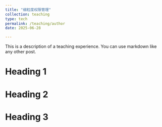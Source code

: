 ```yaml
---
title: "细粒度权限管理"
collection: teaching
type: tech
permalink: /teaching/author
date: 2025-06-28

---
```


This is a description of a teaching experience. You can use markdown like any other post.

Heading 1
======

Heading 2
======

Heading 3
======